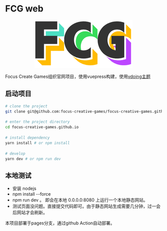 # FCG web

<div align=center><img src="docs/.vuepress/public/img/logo.png"></div>

Focus Create Games组织官网项目，使用vuepress构建，使用[vdoing主题](https://github.com/xugaoyi/vuepress-theme-vdoing)

## 启动项目

```bash
# clone the project
git clone git@github.com:focus-creative-games/focus-creative-games.github.io.git

# enter the project directory
cd focus-creative-games.github.io

# install dependency
yarn install # or npm install

# develop
yarn dev # or npm run dev
```

## 本地测试

- 安装 nodejs
- npm install --force  
- npm run dev 。 即会在本地 0.0.0.0:8080 上运行一个本地静态网站。
- 测试页面没问题。直接提交代码即可。由于静态网站生成需要几分钟，过一会后网站才会刷新。

本项目部署于pages分支，通过github Action自动部署。